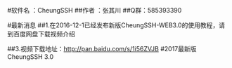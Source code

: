#软件名 ：CheungSSH
##作者  ：张其川
##Q群：585393390 


#最新消息
##1.在2016-12-1已经发布新版CheungSSH-WEB3.0的使用教程，请到百度网盘下载视频介绍

##3.视频下载地址：http://pan.baidu.com/s/1i56ZVJB
#2017最新版 CheungSSH 3.0

